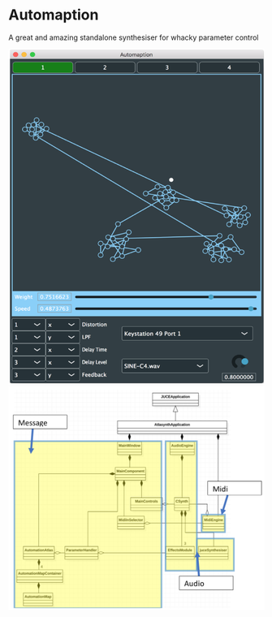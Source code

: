 # Automaption

A great and amazing standalone synthesiser for whacky parameter control

![](Images/img01.png)
![](Images/img02.png)

